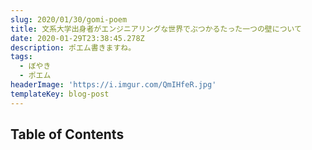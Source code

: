 ```yaml
---
slug: 2020/01/30/gomi-poem
title: 文系大学出身者がエンジニアリングな世界でぶつかるたった一つの壁について
date: 2020-01-29T23:38:45.278Z
description: ポエム書きますね。
tags:
  - ぼやき
  - ポエム
headerImage: 'https://i.imgur.com/QmIHfeR.jpg'
templateKey: blog-post
---
```

## Table of Contents

```toc

```

